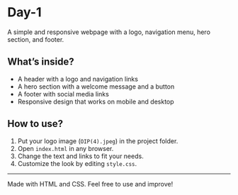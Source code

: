 # Day-1
A simple and responsive webpage with a logo, navigation menu, hero section, and footer.

## What’s inside?

- A header with a logo and navigation links
- A hero section with a welcome message and a button
- A footer with social media links
- Responsive design that works on mobile and desktop

## How to use?

1. Put your logo image (`OIP(4).jpeg`) in the project folder.
2. Open `index.html` in any browser.
3. Change the text and links to fit your needs.
4. Customize the look by editing `style.css`.

---

Made with HTML and CSS. Feel free to use and improve!
